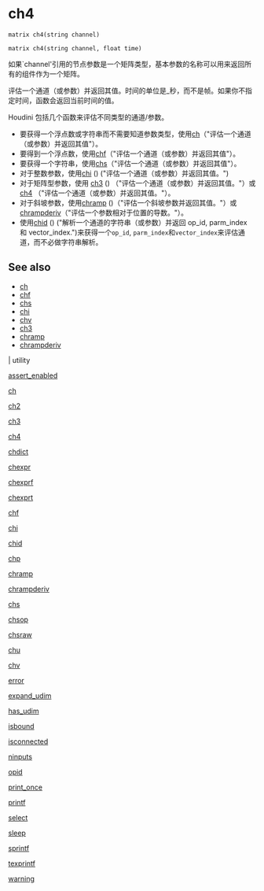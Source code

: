 # ch4

`matrix ch4(string channel)`

`matrix ch4(string channel, float time)`

如果`channel'引用的节点参数是一个矩阵类型，基本参数的名称可以用来返回所有的组件作为一个矩阵。

评估一个通道（或参数）并返回其值。时间的单位是_秒，而不是帧。如果你不指定时间，函数会返回当前时间的值。

Houdini 包括几个函数来评估不同类型的通道/参数。

- 要获得一个浮点数或字符串而不需要知道参数类型，使用[ch](ch.html)（"评估一个通道（或参数）并返回其值"）。
- 要得到一个浮点数，使用[chf](chf.html)（"评估一个通道（或参数）并返回其值"）。
- 要获得一个字符串，使用[chs](chs.html)（"评估一个通道（或参数）并返回其值"）。
- 对于整数参数，使用[chi](chi.html) () ("评估一个通道（或参数）并返回其值。")
- 对于矩阵型参数，使用 [ch3](ch3.html) () （"评估一个通道（或参数）并返回其值。"）或 [ch4](ch4.html) （"评估一个通道（或参数）并返回其值。"）。
- 对于斜坡参数，使用[chramp](chramp.html) ()（"评估一个斜坡参数并返回其值。"）或[chrampderiv](chrampderiv.html)（"评估一个参数相对于位置的导数。"）。
- 使用[chid](chid.html) () ("解析一个通道的字符串（或参数）并返回 op_id, parm_index 和 vector_index.")来获得一个`op_id`, `parm_index`和`vector_index`来评估通道，而不必做字符串解析。

## See also

- [ch](ch.html)
- [chf](chf.html)
- [chs](chs.html)
- [chi](chi.html)
- [chv](chv.html)
- [ch3](ch3.html)
- [chramp](chramp.html)
- [chrampderiv](chrampderiv.html)

|
utility

[assert_enabled](assert_enabled.html)

[ch](ch.html)

[ch2](ch2.html)

[ch3](ch3.html)

[ch4](ch4.html)

[chdict](chdict.html)

[chexpr](chexpr.html)

[chexprf](chexprf.html)

[chexprt](chexprt.html)

[chf](chf.html)

[chi](chi.html)

[chid](chid.html)

[chp](chp.html)

[chramp](chramp.html)

[chrampderiv](chrampderiv.html)

[chs](chs.html)

[chsop](chsop.html)

[chsraw](chsraw.html)

[chu](chu.html)

[chv](chv.html)

[error](error.html)

[expand_udim](expand_udim.html)

[has_udim](has_udim.html)

[isbound](isbound.html)

[isconnected](isconnected.html)

[ninputs](ninputs.html)

[opid](opid.html)

[print_once](print_once.html)

[printf](printf.html)

[select](select.html)

[sleep](sleep.html)

[sprintf](sprintf.html)

[texprintf](texprintf.html)

[warning](warning.html)
